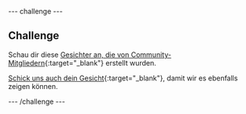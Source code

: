 --- challenge ---

## Challenge


Schau dir diese [Gesichter an, die von Community-Mitgliedern](https://wke.lt/w/s/8sVH4f){:target="_blank"} erstellt wurden.

[Schick uns auch dein Gesicht](https://form.raspberrypi.org/f/community-project-submissions){:target="_blank"}, damit wir es ebenfalls zeigen können.


--- /challenge ---